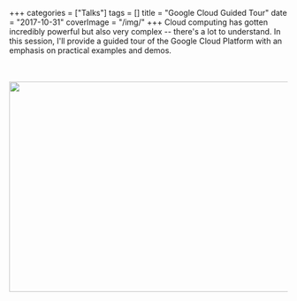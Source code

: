 +++
categories = ["Talks"]
tags = []
title = "Google Cloud Guided Tour"
date = "2017-10-31"
coverImage = "/img/"
+++
Cloud computing has gotten incredibly powerful but also very complex -- there's a lot to understand. In this session, I'll provide a guided tour of the Google Cloud Platform with an emphasis on practical examples and demos.
<!--more-->
<br><br>
<a href="https://bit.ly/mco-tour"><img loading="lazy" src="/img/mco-tour.png" width="640" height="380"></img></a>
